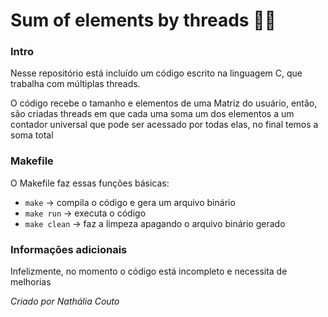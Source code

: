 # Sum of elements by threads 👩‍💻
### Intro
Nesse repositório está incluído um código escrito na linguagem C, que trabalha com múltiplas threads. 

O código recebe o tamanho e elementos de uma Matriz do usuário, então, são criadas threads em que cada uma soma um dos elementos a um contador universal que pode ser acessado por todas elas, no final temos a soma total
### Makefile 
O Makefile faz essas funções básicas:
- `make` -> compila o código e gera um arquivo binário
- `make run` -> executa o código
-  `make clean` -> faz a limpeza apagando o arquivo binário gerado

### Informações adicionais
Infelizmente, no momento o código está incompleto e necessita de melhorias

*Criado por Nathália Couto*
